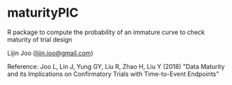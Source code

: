 # maturityPIC
R package to compute the probability of an immature curve to check maturity of trial design

Lijin Joo (lijin.joo@gmail.com)

Reference: Joo L, Lin J, Yung GY, Liu R, Zhao H, Liu Y (2018) "Data Maturity and its Implications on Confirmatory Trials with Time-to-Event Endpoints"
